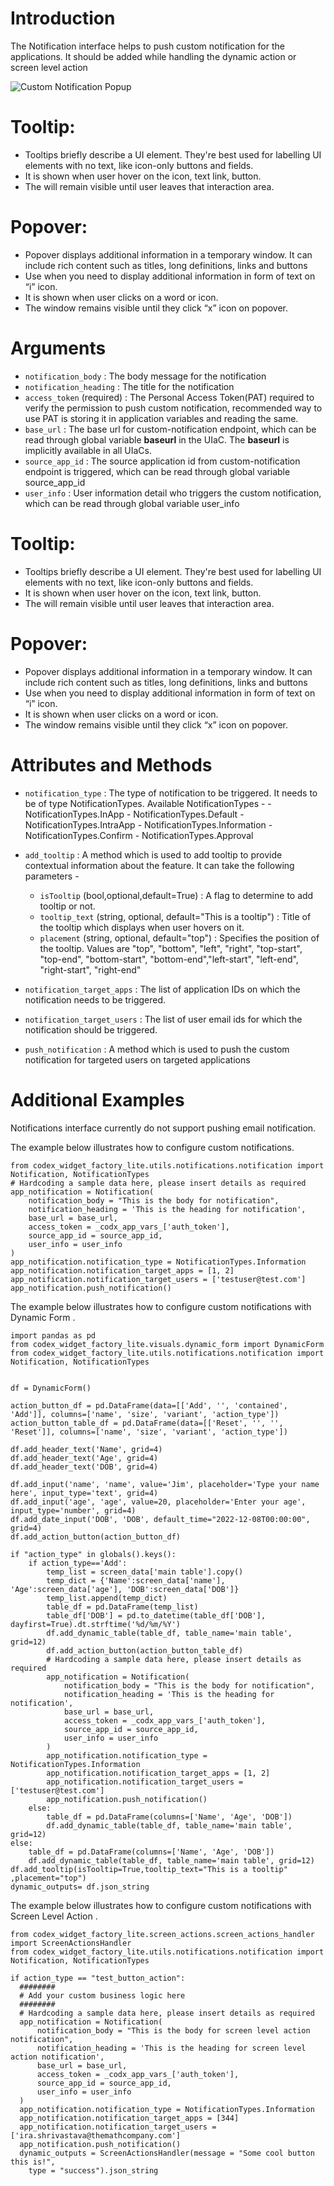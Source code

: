 # Introduction

The Notification interface helps to push custom notification for the applications. It should be added while handling the dynamic action or screen level action


![Custom Notification Popup](./images/custom_notification_pop_up.png)

# Tooltip:

- Tooltips briefly describe a UI element. They're best used for labelling UI elements with no text, like icon-only buttons and fields.
- It is shown when user hover on the icon, text link, button.
- The will remain visible until user leaves that interaction area.

# Popover:

- Popover displays additional information in a temporary window. It can include rich content such as titles, long definitions, links and buttons
- Use when you need to display additional information in form of text on “i” icon.
- It is shown when user clicks on a word or icon.
- The window remains visible until they click “x” icon on popover.


# Arguments

- `notification_body` : The body message for the notification
- `notification_heading` : The title for the notification
- `access_token` (required) : The Personal Access Token(PAT) required to verify the permission to push custom notification, recommended way to use PAT is storing it in application variables and reading the same.
- `base_url` : The base url for custom-notification endpoint, which can be read through global variable __baseurl__ in the UIaC. The __baseurl__ is implicitly available in all UIaCs.
- `source_app_id` : The source application id from custom-notification endpoint is triggered, which can be read through global variable source_app_id
- `user_info` : User information detail who triggers the custom notification, which can be read through global variable user_info

# Tooltip:

- Tooltips briefly describe a UI element. They're best used for labelling UI elements with no text, like icon-only buttons and fields.
- It is shown when user hover on the icon, text link, button.
- The will remain visible until user leaves that interaction area.

# Popover:

- Popover displays additional information in a temporary window. It can include rich content such as titles, long definitions, links and buttons
- Use when you need to display additional information in form of text on “i” icon.
- It is shown when user clicks on a word or icon.
- The window remains visible until they click “x” icon on popover.

# Attributes and Methods

- `notification_type` : The type of notification to be triggered. It needs to be of type NotificationTypes. Available NotificationTypes -
						- NotificationTypes.InApp
						- NotificationTypes.Default
						- NotificationTypes.IntraApp
						- NotificationTypes.Information
						- NotificationTypes.Confirm
						- NotificationTypes.Approval
- `add_tooltip` : A method which is used to add tooltip to provide contextual information about the feature. It can take the following parameters -

    - `isTooltip` (bool,optional,default=True) : A flag to determine to add tooltip or not.
    - `tooltip_text` (string, optional, default="This is a tooltip") : Title of the tooltip which displays when user hovers on it.
    - `placement` (string, optional, default="top") : Specifies the position of the tooltip. Values are "top", "bottom", "left", "right", "top-start", "top-end", "bottom-start", "bottom-end","left-start", "left-end", "right-start", "right-end"


- `notification_target_apps` : The list of application IDs on which the notification needs to be triggered.
- `notification_target_users` : The list of user email ids for which the notification should be triggered.
- `push_notification` : A method which is used to push the custom notification for targeted users on targeted applications


# Additional Examples
Notifications interface currently do not support pushing email notification.

The example below illustrates how to configure custom notifications.

```
from codex_widget_factory_lite.utils.notifications.notification import Notification, NotificationTypes
# Hardcoding a sample data here, please insert details as required
app_notification = Notification(
    notification_body = "This is the body for notification",
    notification_heading = 'This is the heading for notification',
    base_url = base_url,
    access_token = _codx_app_vars_['auth_token'],
    source_app_id = source_app_id,
    user_info = user_info
)
app_notification.notification_type = NotificationTypes.Information
app_notification.notification_target_apps = [1, 2]
app_notification.notification_target_users = ['testuser@test.com']
app_notification.push_notification()
```

The example below illustrates how to configure custom notifications with Dynamic Form .

```
import pandas as pd
from codex_widget_factory_lite.visuals.dynamic_form import DynamicForm
from codex_widget_factory_lite.utils.notifications.notification import Notification, NotificationTypes


df = DynamicForm()

action_button_df = pd.DataFrame(data=[['Add', '', 'contained', 'Add']], columns=['name', 'size', 'variant', 'action_type'])
action_button_table_df = pd.DataFrame(data=[['Reset', '', '', 'Reset']], columns=['name', 'size', 'variant', 'action_type'])

df.add_header_text('Name', grid=4)
df.add_header_text('Age', grid=4)
df.add_header_text('DOB', grid=4)

df.add_input('name', 'name', value='Jim', placeholder='Type your name here', input_type='text', grid=4)
df.add_input('age', 'age', value=20, placeholder='Enter your age', input_type='number', grid=4)
df.add_date_input('DOB', 'DOB', default_time="2022-12-08T00:00:00", grid=4)
df.add_action_button(action_button_df)

if "action_type" in globals().keys():
    if action_type=='Add':
        temp_list = screen_data['main table'].copy()
        temp_dict = {'Name':screen_data['name'], 'Age':screen_data['age'], 'DOB':screen_data['DOB']}
        temp_list.append(temp_dict)
        table_df = pd.DataFrame(temp_list)
        table_df['DOB'] = pd.to_datetime(table_df['DOB'], dayfirst=True).dt.strftime('%d/%m/%Y')
        df.add_dynamic_table(table_df, table_name='main table', grid=12)
        df.add_action_button(action_button_table_df)
        # Hardcoding a sample data here, please insert details as required
        app_notification = Notification(
            notification_body = "This is the body for notification",
            notification_heading = 'This is the heading for notification',
            base_url = base_url,
            access_token = _codx_app_vars_['auth_token'],
            source_app_id = source_app_id,
            user_info = user_info
        )
        app_notification.notification_type = NotificationTypes.Information
        app_notification.notification_target_apps = [1, 2]
        app_notification.notification_target_users = ['testuser@test.com']
        app_notification.push_notification()
    else:
        table_df = pd.DataFrame(columns=['Name', 'Age', 'DOB'])
        df.add_dynamic_table(table_df, table_name='main table', grid=12)
else:
    table_df = pd.DataFrame(columns=['Name', 'Age', 'DOB'])
    df.add_dynamic_table(table_df, table_name='main table', grid=12)
df.add_tooltip(isTooltip=True,tooltip_text="This is a tooltip" ,placement="top")
dynamic_outputs= df.json_string
```


The example below illustrates how to configure custom notifications with Screen Level Action .

```
from codex_widget_factory_lite.screen_actions.screen_actions_handler import ScreenActionsHandler
from codex_widget_factory_lite.utils.notifications.notification import Notification, NotificationTypes

if action_type == "test_button_action":
  ########
  # Add your custom business logic here
  ########
  # Hardcoding a sample data here, please insert details as required
  app_notification = Notification(
      notification_body = "This is the body for screen level action notification",
      notification_heading = 'This is the heading for screen level action notification',
      base_url = base_url,
      access_token = _codx_app_vars_['auth_token'],
      source_app_id = source_app_id,
      user_info = user_info
  )
  app_notification.notification_type = NotificationTypes.Information
  app_notification.notification_target_apps = [344]
  app_notification.notification_target_users = ['ira.shrivastava@themathcompany.com']
  app_notification.push_notification()
  dynamic_outputs = ScreenActionsHandler(message = "Some cool button this is!",
    type = "success").json_string
```